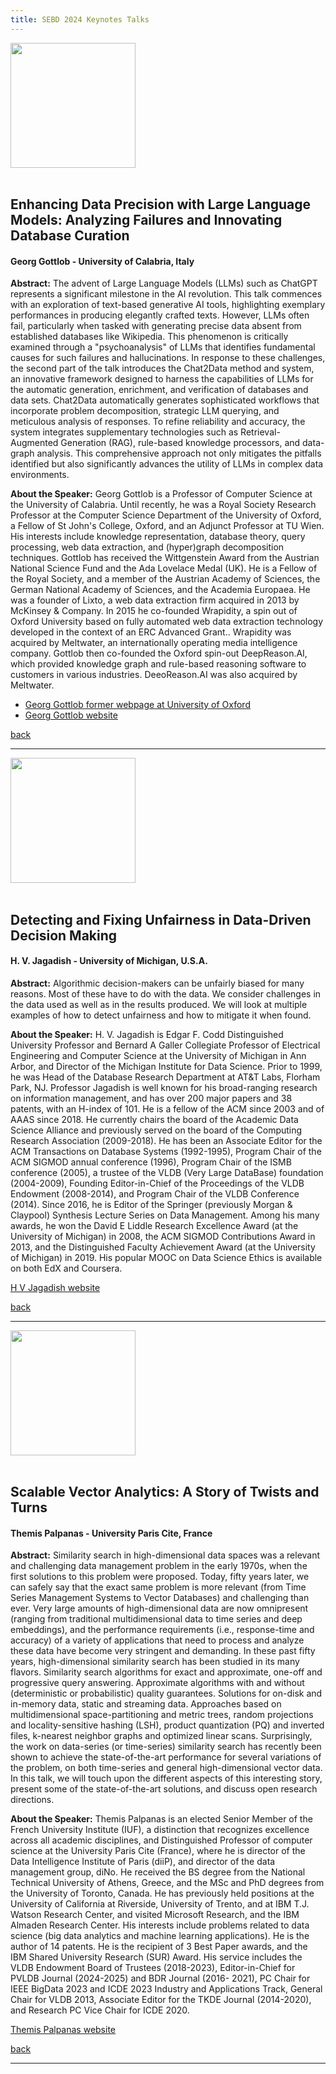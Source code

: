 ```yaml
---
title: SEBD 2024 Keynotes Talks
---
```


 
<span id="gottlob"></span> 

<div  class="row justify-content-center">
          <div class="col-lg-4 col-md-6 text-center">
            <div class="service-box mt-5 mx-auto">
             <img class="mx-auto rounded" src="https://www.unical.it/media/medias/2023/Gottlob2.webp" style="height:200px;"/>
            </div>
          </div>
</div>
<br/>

## Enhancing Data Precision with Large Language Models: Analyzing Failures and Innovating Database Curation
#### Georg Gottlob - University of Calabria, Italy

**Abstract:** The advent of Large Language Models (LLMs) such as ChatGPT represents a significant milestone in the AI revolution. This talk commences with an exploration of text-based generative AI tools, highlighting exemplary performances in producing elegantly crafted texts. However, LLMs often fail, particularly when tasked with generating precise data absent from established databases like Wikipedia. This phenomenon is critically examined through a "psychoanalysis" of LLMs that identifies fundamental causes for such failures and hallucinations. In response to these challenges, the second part of the talk introduces the Chat2Data method and system, an innovative framework designed to harness the capabilities of LLMs for the automatic generation, enrichment, and verification of databases and data sets. Chat2Data automatically generates sophisticated workflows that incorporate problem decomposition, strategic LLM querying, and meticulous analysis of responses. To refine reliability and accuracy, the system integrates supplementary technologies such as Retrieval-Augmented Generation (RAG), rule-based knowledge processors, and data-graph analysis. This comprehensive approach not only mitigates the pitfalls identified but also significantly advances the utility of LLMs in complex data environments.


**About the Speaker:**  Georg Gottlob is a Professor of  Computer Science at the University of Calabria. Until recently, he was a Royal Society Research Professor at the Computer Science Department of the University of Oxford, a Fellow of St John's College, Oxford, and an Adjunct Professor at TU Wien. His interests include knowledge representation, database theory, query processing, web data extraction, and (hyper)graph decomposition techniques. Gottlob has received the Wittgenstein Award from the Austrian National Science Fund and  the Ada  Lovelace Medal (UK).  He  is a Fellow of the Royal Society, and a member of the Austrian Academy of Sciences, the German National Academy of Sciences, and the Academia Europaea. He was a founder of Lixto, a web data extraction firm acquired in 2013 by McKinsey & Company. In 2015 he co-founded Wrapidity, a spin out of Oxford University based on fully automated web data extraction technology developed in the context of an  ERC Advanced Grant.. Wrapidity was  acquired by Meltwater, an internationally operating media intelligence company. Gottlob then co-founded the Oxford spin-out DeepReason.AI, which provided knowledge graph and rule-based reasoning software to customers in various industries. DeeoReason.AI was also acquired by Meltwater.

 - [Georg Gottlob former webpage at University of Oxford](https://www.cs.ox.ac.uk/people/georg.gottlob/)
 - [Georg Gottlob website](https://demacs.unical.it/storage/addressbook/gAAAAABly4trzs80Fic4fgFmoEBDPSIrT7K5MFJHYavxyev7Ho6vH9zkRgCGNwM9NaMlFPpvknaaFy7eA_LC4EmnBPr_L3t1DA==/)


<a href="" onclick="goBack()">back</a>



<hr id="jagadish"> <!-- ------------------------------- -->

<div class="row justify-content-center">
          <div class="col-lg-4 col-md-6 text-center">
            <div class="service-box mt-5 mx-auto">
                <img class="mx-auto rounded" src="https://midas.umich.edu/wp-content/uploads/sites/3/2019/01/Jagadish-150x150.png" style="height:200px;"/>
            </div>
          </div>
</div>
<br/>



## Detecting and Fixing Unfairness in Data-Driven Decision Making
#### H. V. Jagadish - University of Michigan, U.S.A.


**Abstract:** Algorithmic decision-makers can be unfairly biased for many reasons.  Most of these have to do with the data.  We consider challenges in the data used as well as in the results produced.  We will look at multiple examples of how to detect unfairness and how to mitigate it when found.



**About the Speaker:** H. V. Jagadish	is Edgar F. Codd Distinguished University Professor and Bernard A Galler Collegiate Professor of Electrical Engineering and Computer Science at the University of Michigan in Ann Arbor, and Director of the Michigan Institute for Data Science. Prior to 1999, he was Head of the Database Research Department at AT&T Labs, Florham Park, NJ. Professor Jagadish is well known for his broad-ranging research on information management, and has over 200 major papers and 38 patents, with an H-index of 101. He is a fellow of the ACM since 2003 and of AAAS since 2018. He currently chairs the board of the Academic Data Science Alliance and previously served on the board of the Computing Research Association (2009-2018). He has been an Associate Editor for the ACM Transactions on Database Systems (1992-1995), Program Chair of the ACM SIGMOD annual conference (1996), Program Chair of the ISMB conference (2005), a trustee of the VLDB (Very Large DataBase) foundation (2004-2009), Founding Editor-in-Chief of the Proceedings of the VLDB Endowment (2008-2014), and Program Chair of the VLDB Conference (2014). Since 2016, he is Editor of the Springer (previously Morgan & Claypool) Synthesis Lecture Series on Data Management. Among his many awards, he won the David E Liddle Research Excellence Award (at the University of Michigan) in 2008, the ACM SIGMOD Contributions Award in 2013, and the Distinguished Faculty Achievement Award (at the University of Michigan) in 2019. His popular MOOC on Data Science Ethics is available on both EdX and Coursera.

[H V Jagadish website](https://web.eecs.umich.edu/~jag/)

<a href="" onclick="goBack()">back</a>



<hr id="palpanas"> <!-- ------------------------------- -->


<div class="row justify-content-center">
          <div class="col-lg-4 col-md-6 text-center">
            <div class="service-box mt-5 mx-auto">
                <img class="mx-auto rounded" src="https://helios2.mi.parisdescartes.fr/~themisp/themis.jpg" style="height:200px;"/>
            </div>
          </div>
</div>
<br/>

## Scalable Vector Analytics: A Story of Twists and Turns
#### Themis Palpanas - University Paris Cite, France

**Abstract:** Similarity search in high-dimensional data spaces was a relevant and
challenging data management problem in the early 1970s, when the first
solutions to this problem were proposed. Today, fifty years later, we
can safely say that the exact same problem is more relevant (from Time
Series Management Systems to Vector Databases) and challenging than
ever. Very large amounts of high-dimensional data are now omnipresent
(ranging from traditional multidimensional data to time series and deep
embeddings), and the performance requirements (i.e., response-time and
accuracy) of a variety of applications that need to process and analyze
these data have become very stringent and demanding. In these past fifty
years, high-dimensional similarity search has been studied in its many
flavors. Similarity search algorithms for exact and approximate, one-off
and progressive query answering. Approximate algorithms with and without
(deterministic or probabilistic) quality guarantees. Solutions for
on-disk and in-memory data, static and streaming data. Approaches based
on multidimensional space-partitioning and metric trees, random
projections and locality-sensitive hashing (LSH), product quantization
(PQ) and inverted files, k-nearest neighbor graphs and optimized linear
scans. Surprisingly, the work on data-series (or time-series) similarity
search has recently been shown to achieve the state-of-the-art
performance for several variations of the problem, on both time-series
and general high-dimensional vector data. In this talk, we will touch
upon the different aspects of this interesting story, present some of
the state-of-the-art solutions, and discuss open research directions.

**About the Speaker:** Themis Palpanas is an elected Senior Member of the French University
Institute (IUF), a distinction that recognizes excellence across all
academic disciplines, and Distinguished Professor of computer science
at the University Paris Cite (France), where he is director of the Data
Intelligence Institute of Paris (diiP), and director of the data
management group, diNo. He received the BS degree from the National
Technical University of Athens, Greece, and the MSc and PhD degrees from
the University of Toronto, Canada. He has previously held positions at
the University of California at Riverside, University of Trento, and at
IBM T.J. Watson Research Center, and visited Microsoft Research, and
the IBM Almaden Research Center. His interests include problems related
to data science (big data analytics and machine learning applications).
He is the author of 14 patents. He is the recipient of 3 Best Paper
awards, and the IBM Shared University Research (SUR) Award. His service
includes the VLDB Endowment Board of Trustees (2018-2023),
Editor-in-Chief for PVLDB Journal (2024-2025) and BDR Journal (2016-
2021), PC Chair for IEEE BigData 2023 and ICDE 2023 Industry and
Applications Track, General Chair for VLDB 2013, Associate Editor for
the TKDE Journal (2014-2020), and Research PC Vice Chair for ICDE 2020.

[Themis Palpanas website](https://helios2.mi.parisdescartes.fr/~themisp/)


<a href="" onclick="goBack()">back</a>



<hr> <!-- ------------------------------- -->


<style>
.anchor {
	display: block;
	position: relative;
	top: -50px;
	visibility: hidden;
}
</style>

<script type="text/javascript">
function goBack() {
  window.history.back();
}
  window.addEventListener('load', function () {
	 $('table').addClass('table').addClass('table-bordered')
  })
</script>


